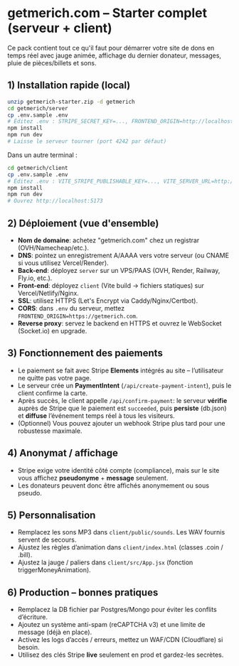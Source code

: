 # getmerich.com – Starter complet (serveur + client)

Ce pack contient tout ce qu'il faut pour démarrer votre site de dons en temps réel avec jauge animée, affichage du dernier donateur, messages, pluie de pièces/billets et sons.

## 1) Installation rapide (local)
```bash
unzip getmerich-starter.zip -d getmerich
cd getmerich/server
cp .env.sample .env
# Éditez .env : STRIPE_SECRET_KEY=..., FRONTEND_ORIGIN=http://localhost:5173
npm install
npm run dev
# Laisse le serveur tourner (port 4242 par défaut)
```

Dans un autre terminal :
```bash
cd getmerich/client
cp .env.sample .env
# Éditez .env : VITE_STRIPE_PUBLISHABLE_KEY=..., VITE_SERVER_URL=http://localhost:4242
npm install
npm run dev
# Ouvrez http://localhost:5173
```

## 2) Déploiement (vue d'ensemble)
- **Nom de domaine**: achetez "getmerich.com" chez un registrar (OVH/Namecheap/etc.).
- **DNS**: pointez un enregistrement A/AAAA vers votre serveur (ou CNAME si vous utilisez Vercel/Render).
- **Back-end**: déployez `server` sur un VPS/PAAS (OVH, Render, Railway, Fly.io, etc.).
- **Front-end**: déployez `client` (Vite build -> fichiers statiques) sur Vercel/Netlify/Nginx.
- **SSL**: utilisez HTTPS (Let's Encrypt via Caddy/Nginx/Certbot).
- **CORS**: dans `.env` du serveur, mettez `FRONTEND_ORIGIN=https://getmerich.com`.
- **Reverse proxy**: servez le backend en HTTPS et ouvrez le WebSocket (Socket.io) en upgrade.

## 3) Fonctionnement des paiements
- Le paiement se fait avec Stripe **Elements** intégrés au site – l’utilisateur ne quitte pas votre page.
- Le serveur crée un **PaymentIntent** (`/api/create-payment-intent`), puis le client confirme la carte.
- Après succès, le client appelle `/api/confirm-payment`: le serveur **vérifie** auprès de Stripe que le paiement est `succeeded`,
  puis **persiste** (db.json) et **diffuse** l’événement temps réel à tous les visiteurs.
- (Optionnel) Vous pouvez ajouter un webhook Stripe plus tard pour une robustesse maximale.

## 4) Anonymat / affichage
- Stripe exige votre identité côté compte (compliance), mais sur le site vous affichez **pseudonyme** + **message** seulement.
- Les donateurs peuvent donc être affichés anonymement ou sous pseudo.

## 5) Personnalisation
- Remplacez les sons MP3 dans `client/public/sounds`. Les WAV fournis servent de secours.
- Ajustez les règles d’animation dans `client/index.html` (classes .coin / .bill).
- Ajustez la jauge / paliers dans `client/src/App.jsx` (fonction triggerMoneyAnimation).

## 6) Production – bonnes pratiques
- Remplacez la DB fichier par Postgres/Mongo pour éviter les conflits d’écriture.
- Ajoutez un système anti-spam (reCAPTCHA v3) et une limite de message (déjà en place).
- Activez les logs d’accès / erreurs, mettez un WAF/CDN (Cloudflare) si besoin.
- Utilisez des clés Stripe **live** seulement en prod et gardez-les secrètes.
